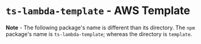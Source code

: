 # `ts-lambda-template` - AWS Template #

**Note** - The following package's name is different than its directory. The `npm` package's
name is `ts-lambda-template`; whereas the directory is `template`.
